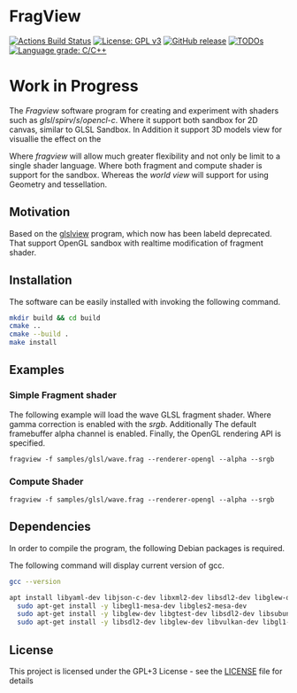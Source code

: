 # FragView
[![Actions Build Status](https://github.com/voldien/fragview/workflows/CMake/badge.svg?branch=master)](https://github.com/voldien/fragview/actions)
[![License: GPL v3](https://img.shields.io/badge/License-GPLv3-blue.svg)](https://www.gnu.org/licenses/gpl-3.0)
[![GitHub release](https://img.shields.io/github/release/voldien/fragview.svg)](https://github.com/voldien/fragview/releases)
[![TODOs](https://badgen.net/https/api.tickgit.com/badgen/github.com/voldien/fragview)](https://www.tickgit.com/browse?repo=github.com/voldien/fragview)
[![Language grade: C/C++](https://img.shields.io/lgtm/grade/cpp/g/voldien/fragview.svg?logo=lgtm&logoWidth=18)](https://lgtm.com/projects/g/voldien/fragview/context:cpp)
<!-- TODO, LGMT, version  -->

# Work in Progress

The *Fragview* software program for creating and experiment with shaders such as *glsl*/*spirv*/*s*/*opencl-c*. Where it support both sandbox for 2D canvas, similar to GLSL Sandbox. In Addition it support 3D models view for visuallie the effect on the 

Where *fragview* will allow much greater flexibility and not only be limit to a single
shader language. Where both fragment and compute shader is support for the sandbox. Whereas the _world view_  will support
for using Geometry and tessellation.


## Motivation
Based on the [glslview](https://github.com/voldien/glslview) program, which now has been labeld deprecated. That support OpenGL sandbox with realtime
modification of fragment shader.

## Installation
The software can be easily installed with invoking the following command.
```bash
mkdir build && cd build
cmake ..
cmake --build .
make install
```
## Examples
### Simple Fragment shader
The following example will load the wave GLSL fragment shader. Where gamma correction is enabled with the *srgb*. Additionally
The default framebuffer alpha channel is enabled. Finally, the OpenGL rendering API is specified.
```
fragview -f samples/glsl/wave.frag --renderer-opengl --alpha --srgb
```
### Compute Shader
```
fragview -f samples/glsl/wave.frag --renderer-opengl --alpha --srgb
```

## Dependencies ##
In order to compile the program, the following Debian packages is required. 

The following command will display current version of gcc.
```bash
gcc --version
```

```bash
apt install libyaml-dev libjson-c-dev libxml2-dev libsdl2-dev libglew-dev libvulkan-dev libgl1-mesa-dev opencl-headers libzip-dev libfswatch-dev libfreeimage-dev libavcodec-dev libavfilter-dev libavformat-dev  libassimp-dev libfreetype6-dev 
  sudo apt-get install -y libegl1-mesa-dev libgles2-mesa-dev
  sudo apt-get install -y libglew-dev libgtest-dev libsdl2-dev libsubunit-dev
  sudo apt-get install -y libsdl2-dev libglew-dev libvulkan-dev libgl1-mesa-dev opencl-headers libzip-dev libfswatch-dev libfreeimage-dev libfswatch-dev libxml2-dev
```

## License
This project is licensed under the GPL+3 License - see the [LICENSE](LICENSE) file for details
